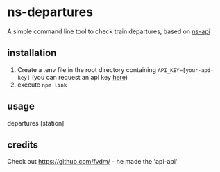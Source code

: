 # ns-departures
A simple command line tool to check train departures, based on [ns-api](https://github.com/fvdm/nodejs-ns-api)

## installation
1. Create a .env file in the root directory containing `API_KEY=[your-api-key]` (you can request an api key [here](apiportal.ns.nl))
2. execute `npm link`

## usage
departures [station]

## credits
Check out https://github.com/fvdm/ - he made the 'api-api'